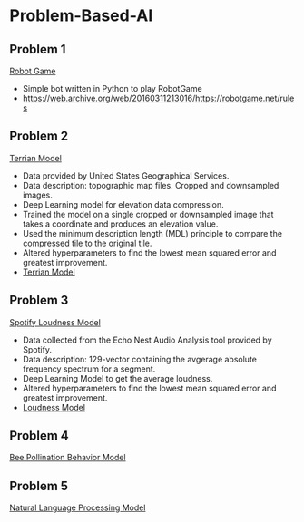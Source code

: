 # Problem-Based-AI

## Problem 1 
  [Robot Game](https://github.com/sydneymagee/Problem-Based-AI/tree/master/Problem1)  
  * Simple bot written in Python to play RobotGame
  * https://web.archive.org/web/20160311213016/https://robotgame.net/rules
## Problem 2
  [Terrian Model](https://github.com/sydneymagee/Problem-Based-AI/tree/master/Problem2)
  * Data provided by United States Geographical Services.
  * Data description: topographic map files. Cropped and downsampled images.
  * Deep Learning model for elevation data compression.
  * Trained the model on a single cropped or downsampled image that takes a coordinate and produces an elevation value.
  * Used the minimum description length (MDL) principle to compare the compressed tile to the original tile.
  * Altered hyperparameters to find the lowest mean squared error and greatest improvement.
  * [Terrian Model](https://github.com/sydneymagee/Problem-Based-AI/blob/master/Problem2/Terrain/model.py)
## Problem 3
  [Spotify Loudness Model](https://github.com/sydneymagee/Problem-Based-AI/tree/master/Problem3)
  * Data collected from the Echo Nest Audio Analysis tool provided by Spotify.
  * Data description: 129-vector containing the avgerage absolute frequency spectrum for a segment.
  * Deep Learning Model to get the average loudness.
  * Altered hyperparameters to find the lowest mean squared error and greatest improvement.
  * [Loudness Model](https://github.com/sydneymagee/Problem-Based-AI/blob/master/Problem3/model0.py)
## Problem 4
  [Bee Pollination Behavior Model](https://github.com/sydneymagee/Problem-Based-AI/tree/master/Problem4)
## Problem 5
  [Natural Language Processing Model](https://github.com/sydneymagee/Problem-Based-AI/tree/master/Problem5)
